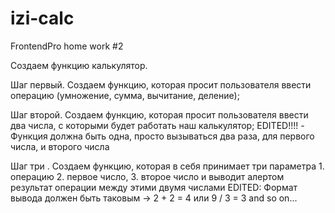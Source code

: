 # izi-calc
FrontendPro home work #2

Создаем функцию калькулятор.

Шаг первый.
Создаем функцию, которая просит пользователя ввести операцию (умножение, сумма, вычитание, деление);

Шаг второй.
Создаем функцию, которая просит пользователя ввести два числа, с которыми будет работать наш калькулятор;
EDITED!!!! - Функция должна быть одна, просто вызываться два раза, для первого числа, и второго числа

Шаг три .
Создаем функцию, которая в себя принимает три параметра 1. операцию 2. первое число, 3. второе число и выводит алертом результат операции между этими двумя числами
EDITED: Формат вывода должен быть таковым -> 2 + 2 = 4 или 9 / 3 = 3 and so on...

